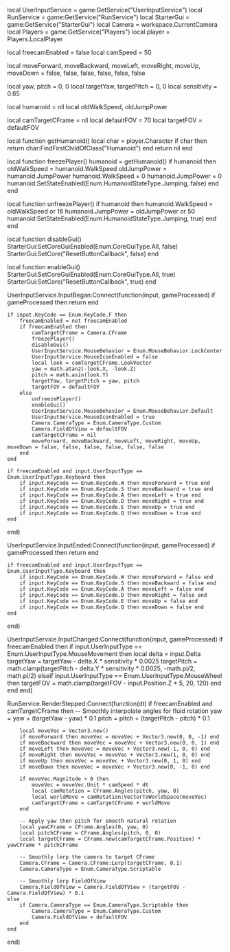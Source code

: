 local UserInputService = game:GetService("UserInputService")
local RunService = game:GetService("RunService")
local StarterGui = game:GetService("StarterGui")
local Camera = workspace.CurrentCamera
local Players = game:GetService("Players")
local player = Players.LocalPlayer

local freecamEnabled = false
local camSpeed = 50

local moveForward, moveBackward, moveLeft, moveRight, moveUp, moveDown = false, false, false, false, false, false

local yaw, pitch = 0, 0
local targetYaw, targetPitch = 0, 0
local sensitivity = 0.65

local humanoid = nil
local oldWalkSpeed, oldJumpPower

local camTargetCFrame = nil
local defaultFOV = 70
local targetFOV = defaultFOV

local function getHumanoid()
	local char = player.Character
	if char then
		return char:FindFirstChildOfClass("Humanoid")
	end
	return nil
end

local function freezePlayer()
	humanoid = getHumanoid()
	if humanoid then
		oldWalkSpeed = humanoid.WalkSpeed
		oldJumpPower = humanoid.JumpPower
		humanoid.WalkSpeed = 0
		humanoid.JumpPower = 0
		humanoid:SetStateEnabled(Enum.HumanoidStateType.Jumping, false)
	end
end

local function unfreezePlayer()
	if humanoid then
		humanoid.WalkSpeed = oldWalkSpeed or 16
		humanoid.JumpPower = oldJumpPower or 50
		humanoid:SetStateEnabled(Enum.HumanoidStateType.Jumping, true)
	end
end

local function disableGui()
	StarterGui:SetCoreGuiEnabled(Enum.CoreGuiType.All, false)
	StarterGui:SetCore("ResetButtonCallback", false)
end

local function enableGui()
	StarterGui:SetCoreGuiEnabled(Enum.CoreGuiType.All, true)
	StarterGui:SetCore("ResetButtonCallback", true)
end

UserInputService.InputBegan:Connect(function(input, gameProcessed)
	if gameProcessed then return end

	if input.KeyCode == Enum.KeyCode.F then
		freecamEnabled = not freecamEnabled
		if freecamEnabled then
			camTargetCFrame = Camera.CFrame
			freezePlayer()
			disableGui()
			UserInputService.MouseBehavior = Enum.MouseBehavior.LockCenter
			UserInputService.MouseIconEnabled = false
			local look = camTargetCFrame.LookVector
			yaw = math.atan2(-look.X, -look.Z)
			pitch = math.asin(look.Y)
			targetYaw, targetPitch = yaw, pitch
			targetFOV = defaultFOV
		else
			unfreezePlayer()
			enableGui()
			UserInputService.MouseBehavior = Enum.MouseBehavior.Default
			UserInputService.MouseIconEnabled = true
			Camera.CameraType = Enum.CameraType.Custom
			Camera.FieldOfView = defaultFOV
			camTargetCFrame = nil
			moveForward, moveBackward, moveLeft, moveRight, moveUp, moveDown = false, false, false, false, false, false
		end
	end

	if freecamEnabled and input.UserInputType == Enum.UserInputType.Keyboard then
		if input.KeyCode == Enum.KeyCode.W then moveForward = true end
		if input.KeyCode == Enum.KeyCode.S then moveBackward = true end
		if input.KeyCode == Enum.KeyCode.A then moveLeft = true end
		if input.KeyCode == Enum.KeyCode.D then moveRight = true end
		if input.KeyCode == Enum.KeyCode.E then moveUp = true end
		if input.KeyCode == Enum.KeyCode.Q then moveDown = true end
	end
end)

UserInputService.InputEnded:Connect(function(input, gameProcessed)
	if gameProcessed then return end

	if freecamEnabled and input.UserInputType == Enum.UserInputType.Keyboard then
		if input.KeyCode == Enum.KeyCode.W then moveForward = false end
		if input.KeyCode == Enum.KeyCode.S then moveBackward = false end
		if input.KeyCode == Enum.KeyCode.A then moveLeft = false end
		if input.KeyCode == Enum.KeyCode.D then moveRight = false end
		if input.KeyCode == Enum.KeyCode.E then moveUp = false end
		if input.KeyCode == Enum.KeyCode.Q then moveDown = false end
	end
end)

UserInputService.InputChanged:Connect(function(input, gameProcessed)
	if freecamEnabled then
		if input.UserInputType == Enum.UserInputType.MouseMovement then
			local delta = input.Delta
			targetYaw = targetYaw - delta.X * sensitivity * 0.0025
			targetPitch = math.clamp(targetPitch - delta.Y * sensitivity * 0.0025, -math.pi/2, math.pi/2)
		elseif input.UserInputType == Enum.UserInputType.MouseWheel then
			targetFOV = math.clamp(targetFOV - input.Position.Z * 5, 20, 120)
		end
	end
end)

RunService.RenderStepped:Connect(function(dt)
	if freecamEnabled and camTargetCFrame then
		-- Smoothly interpolate angles for fluid rotation
		yaw = yaw + (targetYaw - yaw) * 0.1
		pitch = pitch + (targetPitch - pitch) * 0.1

		local moveVec = Vector3.new()
		if moveForward then moveVec = moveVec + Vector3.new(0, 0, -1) end
		if moveBackward then moveVec = moveVec + Vector3.new(0, 0, 1) end
		if moveLeft then moveVec = moveVec + Vector3.new(-1, 0, 0) end
		if moveRight then moveVec = moveVec + Vector3.new(1, 0, 0) end
		if moveUp then moveVec = moveVec + Vector3.new(0, 1, 0) end
		if moveDown then moveVec = moveVec + Vector3.new(0, -1, 0) end

		if moveVec.Magnitude > 0 then
			moveVec = moveVec.Unit * camSpeed * dt
			local camRotation = CFrame.Angles(pitch, yaw, 0)
			local worldMove = camRotation:VectorToWorldSpace(moveVec)
			camTargetCFrame = camTargetCFrame + worldMove
		end

		-- Apply yaw then pitch for smooth natural rotation
		local yawCFrame = CFrame.Angles(0, yaw, 0)
		local pitchCFrame = CFrame.Angles(pitch, 0, 0)
		local targetCFrame = CFrame.new(camTargetCFrame.Position) * yawCFrame * pitchCFrame

		-- Smoothly lerp the camera to target CFrame
		Camera.CFrame = Camera.CFrame:Lerp(targetCFrame, 0.1)
		Camera.CameraType = Enum.CameraType.Scriptable

		-- Smoothly lerp FieldOfView
		Camera.FieldOfView = Camera.FieldOfView + (targetFOV - Camera.FieldOfView) * 0.1
	else
		if Camera.CameraType == Enum.CameraType.Scriptable then
			Camera.CameraType = Enum.CameraType.Custom
			Camera.FieldOfView = defaultFOV
		end
	end
end)

